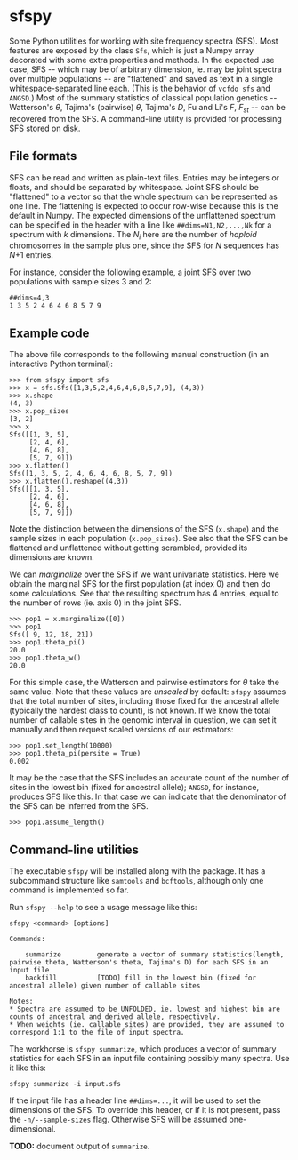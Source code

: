 # sfspy

Some Python utilities for working with site frequency spectra (SFS). Most features are exposed by the class `Sfs`, which is just a Numpy array decorated with some extra properties and methods. In the expected use case, SFS -- which may be of arbitrary dimension, ie. may be joint spectra over multiple populations -- are "flattened" and saved as text in a single whitespace-separated line each. (This is the behavior of `vcfdo sfs` and `ANGSD`.) Most of the summary statistics of classical population genetics -- Watterson's $\theta$, Tajima's (pairwise) $\theta$, Tajima's *D*, Fu and Li's *F*, *F<sub>st</sub>* -- can be recovered from the SFS. A command-line utility is provided for processing SFS stored on disk.

## File formats
SFS can be read and written as plain-text files. Entries may be integers or floats, and should be separated by whitespace. Joint SFS should be "flattened" to a vector so that the whole spectrum can be represented as one line. The flattening is expected to occur row-wise because this is the default in Numpy. The expected dimensions of the unflattened spectrum can be specified in the header with a line like `##dims=N1,N2,...,Nk` for a spectrum with *k* dimensions. The *N<sub>i</sub>* here are the number of *haploid* chromosomes in the sample plus one, since the SFS for *N* sequences has *N*+1 entries.

For instance, consider the following example, a joint SFS over two populations with sample sizes 3 and 2:
```
##dims=4,3
1 3 5 2 4 6 4 6 8 5 7 9
```

## Example code
The above file corresponds to the following manual construction (in an interactive Python terminal):
```
>>> from sfspy import sfs
>>> x = sfs.Sfs([1,3,5,2,4,6,4,6,8,5,7,9], (4,3))
>>> x.shape
(4, 3)
>>> x.pop_sizes
[3, 2]
>>> x
Sfs([[1, 3, 5],
     [2, 4, 6],
     [4, 6, 8],
     [5, 7, 9]])
>>> x.flatten()
Sfs([1, 3, 5, 2, 4, 6, 4, 6, 8, 5, 7, 9])
>>> x.flatten().reshape((4,3))
Sfs([[1, 3, 5],
     [2, 4, 6],
     [4, 6, 8],
     [5, 7, 9]])
```
Note the distinction between the dimensions of the SFS (`x.shape`) and the sample sizes in each population (`x.pop_sizes`). See also that the SFS can be flattened and unflattened without getting scrambled, provided its dimensions are known.

We can *marginalize* over the SFS if we want univariate statistics. Here we obtain the marginal SFS for the first population (at index 0) and then do some calculations. See that the resulting spectrum has 4 entries, equal to the number of rows (ie. axis 0) in the joint SFS.
```
>>> pop1 = x.marginalize([0])
>>> pop1
Sfs([ 9, 12, 18, 21])
>>> pop1.theta_pi()
20.0
>>> pop1.theta_w()
20.0
```
For this simple case, the Watterson and pairwise estimators for $\theta$ take the same value. Note that these values are *unscaled* by default: `sfspy` assumes that the total number of sites, including those fixed for the ancestral allele (typically the hardest class to count), is not known. If we know the total number of callable sites in the genomic interval in question, we can set it manually and then request scaled versions of our estimators:
```
>>> pop1.set_length(10000)
>>> pop1.theta_pi(persite = True)
0.002
```
It may be the case that the SFS includes an accurate count of the number of sites in the lowest bin (fixed for ancestral allele); `ANGSD`, for instance, produces SFS like this. In that case we can indicate that the denominator of the SFS can be inferred from the SFS.
```
>>> pop1.assume_length()
```

## Command-line utilities
The executable `sfspy` will be installed along with the package. It has a subcommand structure like `samtools` and `bcftools`, although only one command is implemented so far.

Run `sfspy --help` to see a usage message like this:
```
sfspy <command> [options]

Commands:

	summarize         generate a vector of summary statistics(length, pairwise theta, Watterson's theta, Tajima's D) for each SFS in an input file
	backfill          [TODO] fill in the lowest bin (fixed for ancestral allele) given number of callable sites

Notes:
* Spectra are assumed to be UNFOLDED, ie. lowest and highest bin are counts of ancestral and derived allele, respectively.
* When weights (ie. callable sites) are provided, they are assumed to correspond 1:1 to the file of input spectra.
```

The workhorse is `sfspy summarize`, which produces a vector of summary statistics for each SFS in an input file containing possibly many spectra.  Use it like this:
```
sfspy summarize -i input.sfs
```
If the input file has a header line `##dims=...`, it will be used to set the dimensions of the SFS. To override this header, or if it is not present, pass the `-n/--sample-sizes` flag. Otherwise SFS will be assumed one-dimensional.

**TODO:** document output of `summarize`.
